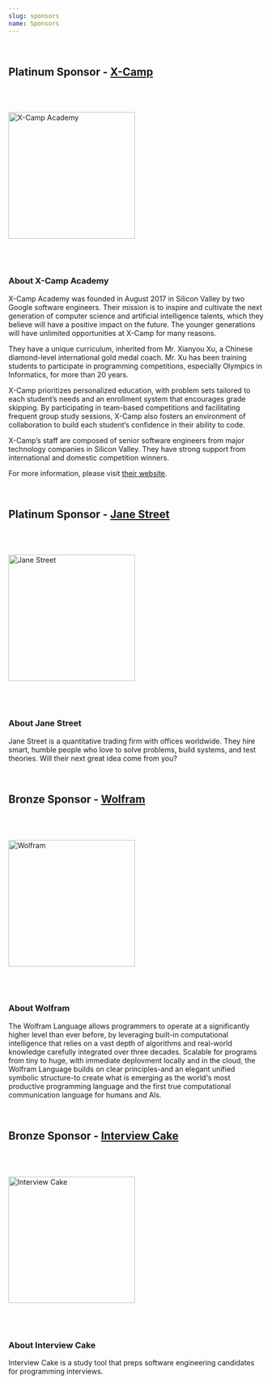 ```yaml
---
slug: sponsors
name: Sponsors
---
```


<br>

## Platinum Sponsor - <a href="https://x-camp.academy" target="_blank">X-Camp</a>

<a href="https://x-camp.academy"><img src="/images/partners/xcamp.png" alt="X-Camp Academy" style="width: 250px; margin-top: 50px; margin-bottom: 50px;"></a>

### About X-Camp Academy

X-Camp Academy was founded in August 2017 in Silicon Valley by two Google software
engineers. Their mission is to inspire and cultivate the next generation of computer science and artificial intelligence talents, which  they believe will have a positive impact on the future. The younger generations will have unlimited opportunities at X-Camp for many reasons.

They have a unique curriculum, inherited from Mr. Xianyou Xu, a Chinese diamond-level international gold medal coach. Mr. Xu has been training students to participate in programming competitions, especially Olympics in Informatics, for more than 20 years.

X-Camp prioritizes personalized education, with problem sets tailored to each student’s needs and an enrollment system that encourages grade skipping. By participating in team-based competitions and facilitating frequent group study sessions, X-Camp also fosters an environment of collaboration to build each student’s confidence in their ability to code.

X-Camp’s staff are composed of senior software engineers from major technology companies in Silicon Valley. They have strong support from international and domestic competition winners.

For more information, please visit <a href="https://x-camp.academy" target="_blank">their website</a>.

<br>

## Platinum Sponsor - <a href="https://www.janestreet.com" target="_blank">Jane Street</a>

<a href="https://www.janestreet.com" target="_blank"><img src="/images/partners/janestreet.png" alt="Jane Street" style="width: 250px; margin-top: 50px; margin-bottom: 50px;"></a>

### About Jane Street

Jane Street is a quantitative trading firm with offices worldwide. They hire smart, humble people who love to solve problems, build systems, and test theories. Will their next great idea come from you?

<br>


## Bronze Sponsor - <a href="https://www.wolfram.com" target="_blank">Wolfram</a>

<a href="https://www.wolfram.com" target="_blank"><img src="/images/partners/wolfram.png" alt="Wolfram" style="width: 250px; margin-top: 50px; margin-bottom: 50px;"></a>

### About Wolfram

The Wolfram Language allows programmers to operate at a significantly higher level than ever before, by leveraging built-in computational intelligence that relies on a vast depth of algorithms and real-world knowledge carefully integrated over three decades. Scalable for programs from tiny to huge, with immediate deplovment locally and in the cloud, the Wolfram Language builds on clear principles-and an elegant unified symbolic structure-to create what is emerging as the world's most productive programming language and the first true computational communication language for humans and Als.

<br>

## Bronze Sponsor - <a href="https://www.interviewcake.com" target="_blank">Interview Cake</a>

<a href="https://www.interviewcake.com" target="_blank"><img src="/images/partners/interviewcake.png" alt="Interview Cake" style="width: 250px; margin-top: 50px; margin-bottom: 50px;"></a>

### About Interview Cake

Interview Cake is a study tool that preps software engineering candidates for programming interviews.

<br>
